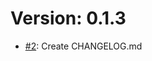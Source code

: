 # Version: 0.1.3

* [#2](https://github.com/mohameddiaa27/dep_manager/pull/2): Create CHANGELOG.md



